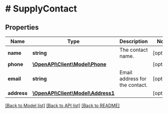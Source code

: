 # # SupplyContact

## Properties

Name | Type | Description | Notes
------------ | ------------- | ------------- | -------------
**name** | **string** | The contact name. | [optional]
**phone** | [**\OpenAPI\Client\Model\Phone**](Phone.md) |  | [optional]
**email** | **string** | Email address for the contact. | [optional]
**address** | [**\OpenAPI\Client\Model\Address1**](Address1.md) |  | [optional]

[[Back to Model list]](../../README.md#models) [[Back to API list]](../../README.md#endpoints) [[Back to README]](../../README.md)
